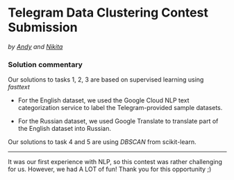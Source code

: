 # Telegram Data Clustering Contest Submission

*by [Andy](https://github.com/Andy671) and [Nikita](https://github.com/nick-baliesnyi)*

### Solution commentary

Our solutions to tasks 1, 2, 3 are based on supervised learning using *fasttext*

 - For the English dataset, we used the Google Cloud NLP text categorization service to label the Telegram-provided sample datasets.

 - For the Russian dataset, we used Google Translate to translate part of the English dataset into Russian.

Our solutions to task 4 and 5 are using *DBSCAN* from scikit-learn.

___

It was our first experience with NLP, so this contest was rather challenging for us. However, we had A LOT of fun! Thank you for this opportunity ;)
